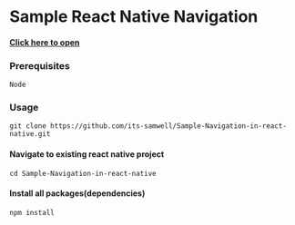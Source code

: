 # Sample React Native Navigation

#### [Click here to open](https://snack.expo.io/@its_samwell/navigation-on-multiple-screens)

### Prerequisites

```
Node
```

### Usage

```
git clone https://github.com/its-samwell/Sample-Navigation-in-react-native.git
```
#### Navigate to existing react native project

```
cd Sample-Navigation-in-react-native
```
#### Install all packages(dependencies) 

```
npm install
```


